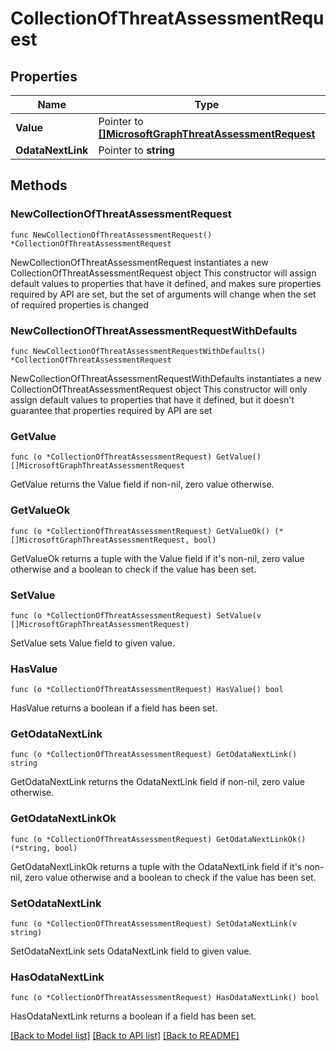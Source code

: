 # CollectionOfThreatAssessmentRequest

## Properties

Name | Type | Description | Notes
------------ | ------------- | ------------- | -------------
**Value** | Pointer to [**[]MicrosoftGraphThreatAssessmentRequest**](MicrosoftGraphThreatAssessmentRequest.md) |  | [optional] 
**OdataNextLink** | Pointer to **string** |  | [optional] 

## Methods

### NewCollectionOfThreatAssessmentRequest

`func NewCollectionOfThreatAssessmentRequest() *CollectionOfThreatAssessmentRequest`

NewCollectionOfThreatAssessmentRequest instantiates a new CollectionOfThreatAssessmentRequest object
This constructor will assign default values to properties that have it defined,
and makes sure properties required by API are set, but the set of arguments
will change when the set of required properties is changed

### NewCollectionOfThreatAssessmentRequestWithDefaults

`func NewCollectionOfThreatAssessmentRequestWithDefaults() *CollectionOfThreatAssessmentRequest`

NewCollectionOfThreatAssessmentRequestWithDefaults instantiates a new CollectionOfThreatAssessmentRequest object
This constructor will only assign default values to properties that have it defined,
but it doesn't guarantee that properties required by API are set

### GetValue

`func (o *CollectionOfThreatAssessmentRequest) GetValue() []MicrosoftGraphThreatAssessmentRequest`

GetValue returns the Value field if non-nil, zero value otherwise.

### GetValueOk

`func (o *CollectionOfThreatAssessmentRequest) GetValueOk() (*[]MicrosoftGraphThreatAssessmentRequest, bool)`

GetValueOk returns a tuple with the Value field if it's non-nil, zero value otherwise
and a boolean to check if the value has been set.

### SetValue

`func (o *CollectionOfThreatAssessmentRequest) SetValue(v []MicrosoftGraphThreatAssessmentRequest)`

SetValue sets Value field to given value.

### HasValue

`func (o *CollectionOfThreatAssessmentRequest) HasValue() bool`

HasValue returns a boolean if a field has been set.

### GetOdataNextLink

`func (o *CollectionOfThreatAssessmentRequest) GetOdataNextLink() string`

GetOdataNextLink returns the OdataNextLink field if non-nil, zero value otherwise.

### GetOdataNextLinkOk

`func (o *CollectionOfThreatAssessmentRequest) GetOdataNextLinkOk() (*string, bool)`

GetOdataNextLinkOk returns a tuple with the OdataNextLink field if it's non-nil, zero value otherwise
and a boolean to check if the value has been set.

### SetOdataNextLink

`func (o *CollectionOfThreatAssessmentRequest) SetOdataNextLink(v string)`

SetOdataNextLink sets OdataNextLink field to given value.

### HasOdataNextLink

`func (o *CollectionOfThreatAssessmentRequest) HasOdataNextLink() bool`

HasOdataNextLink returns a boolean if a field has been set.


[[Back to Model list]](../README.md#documentation-for-models) [[Back to API list]](../README.md#documentation-for-api-endpoints) [[Back to README]](../README.md)


